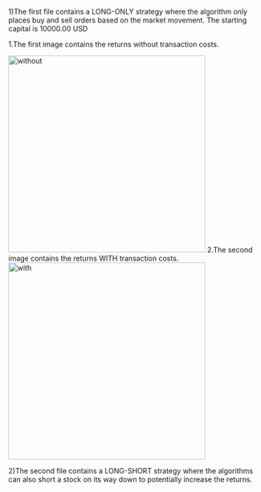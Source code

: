1)The first file contains a LONG-ONLY strategy where the algorithm only places buy and sell orders based on the market movement.
The starting capital is 10000.00 USD
 
 1.The first image contains the returns without transaction costs.
 
 
 
 
  <img width="392" alt="without" src="https://user-images.githubusercontent.com/102357733/175752942-0131c702-cf83-4ab9-a7a3-60d97c441d13.png">
 2.The second image contains the returns WITH transaction costs.
 <img width="392" alt="with" src="https://user-images.githubusercontent.com/102357733/175752953-5b3c7401-fdf8-4bcc-82ca-51f55771f187.png">




2)The second file contains a LONG-SHORT strategy where the algorithms can also short a stock on its way down to potentially increase the returns. 
